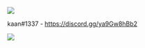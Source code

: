 <img src="https://gpvc.arturio.dev/kaanjsx"><img/>

kaan#1337  - https://discord.gg/ya9Gw8hBb2

<img src="https://discord.c99.nl/widget/theme-4/930683373930811404.png"></img>
